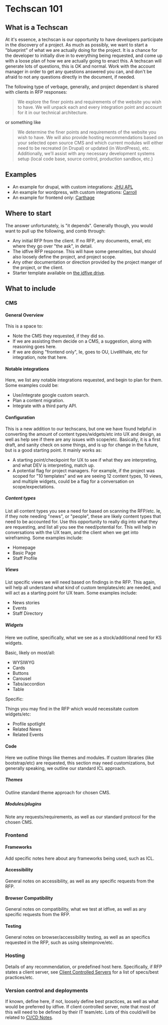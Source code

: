 # Techscan 101

## What is a Techscan

At it's essence, a techscan is our opportunity to have developers participate in the discovery of a project. As much as possibly, we want to start a "blueprint" of what we are actually doing for the project. It is a chance for the developer to initially dive in to everything being requested, and come up with a loose plan of how we are actually going to enact this. A techscan will generate lots of questions, this is OK and normal. Work with the account manager in order to get any questions answered you can, and don't be afraid to not any questions directly in the document, if needed.

The following type of verbage, generally, and project dependant is shared with clients in RFP responses:

> We explore the finer points and requirements of the website you wish to
have. We will unpack each and every integration point and account for it in our technical
architecture.

or something like

> We determine the finer points and requirements of the website you wish to have. We will also provide hosting recommendations based on your selected open source CMS and which current modules will either need to be recreated (in Drupal) or updated (in WordPress), etc. Additionally, we’ll assist with any necessary development systems setup (local code base, source control, production sandbox, etc.)

## Examples

- An example for drupal, with custom integrations: [JHU APL](https://docs.google.com/document/d/1jThy6-8tMq32U0T0M9-xZkGRYuNlg3-Opn2imaZ9YQ0/edit?usp=sharing)
- An example for wordpress, with custom integrations: [Carroll](https://docs.google.com/document/d/1GdVx95iO0pBvoK2hkIb4uIT05YG_mm4_NSxxb1OLDNw/edit?usp=sharing)
- An example for frontend only: [Carthage](https://docs.google.com/document/d/1-4Ow2I7xCOKcdf41oked6jnqoftBmWZxsS6roLmRIXE/edit?usp=sharing)

## Where to start

The answer unfortunately, is "it depends". Generally though, you would want to pull up the following, and comb through:

- Any initial RFP from the client. If no RFP, any documents, email, etc where they go over "the ask", in detail.
- The idfive RFP response. This will have some generalities, but should also loosely define the project, and project scope.
- Any other documentation or direction provided by the project manger of the project, or the client.
- Starter template available on [the idfive drive](https://docs.google.com/document/d/1MJ_71PAhHpMDymWEEzJdioVVqBmuPyQXyE0On1LJicQ/edit?usp=sharing).

## What to include

### CMS

#### General Overview

This is a space to:

- Note the CMS they requested, if they did so.
- If we are assisting them decide on a CMS, a suggestion, along with  reasoning goes here.
- If we are doing "frontend only", Ie, goes to OU, LiveWhale, etc for integration, note that here.

#### Notable integrations

Here, we list any notable integrations requested, and begin to plan for them. Some examples could be:

- Use/integrate google custom search.
- Plan a content migration.
- Integrate with a third party API.

#### Configuration

This is a new addition to our techscans, but one we have found helpful in converting the amount of content types/widgets/etc into UX and design, as well as help see if there are any issues with scope/etc. Basically, it is a first draft, and sanity check on some things, and is up for change in the future, but is a good starting point. It mainly works as:

- A starting point/checkpoint for UX to see if what they are interpreting, and what DEV is interpreting, match up.
- A potential flag for project managers. For example, if the project was scoped for "10 templates" and we are seeing 12 content types, 10 views, and multiple widgets, could be a flag for a conversation on scope/expectations.

##### Content types

List all content types you see a need for based on scanning the RFP/etc. Ie, if they note needing "news", or "people", these are likely content types that need to be accounted for. Use this opportunity to really dig into what they are requesting, and list all you see the need/potential for. This will help in conversations with the UX team, and the client when we get into wireframing. Some examples include:

- Homepage
- Basic Page
- Staff Profile

##### Views

List specific views we will need based on findings in the RFP. This again, will help all understand what kind of custom templates/etc are needed, and will act as a starting point for UX team. Some examples include:

- News stories
- Events
- Staff Directory

##### Widgets

Here we outline, specifically, what we see as a stock/additional need for KS widgets.

Basic, likely on most/all:

- WYSIWYG
- Cards
- Buttons
- Carousel
- Tabs/accordion
- Table

Specific:

Things you may find in the RFP which would necessitate custom widgets/etc:

- Profile spotlight
- Related News
- Related Events

#### Code

Here we outline things like themes and modules. If custom libraries (like bootstrap/etc) are requested, this section may need customizations, but generally speaking, we outline our standard ICL approach.

##### Themes

Outline standard theme approach for chosen CMS.

##### Modules/plugins

Note any requests/requirements, as well as our standard protocol for the chosen CMS.

### Frontend

#### Frameworks

Add specific notes here about any frameworks being used, such as ICL.

#### Accessibility

General notes on accessibility, as well as any specific requests from the RFP.

#### Browser Compatibility

General notes on compatibility, what we test at idfive, as well as any specific requests from the RFP.

#### Testing

General notes on browser/accessibility testing, as well as an specifics requested in the RFP, such as using siteimprove/etc.

### Hosting

Details of any recommendation, or predefined host here. Specifically, if RFP states a client server, see [Client Controlled Servers](https://developers.idfive.com/#/back-end/drupal/drupal-environment?id=client-controlled-servers) for a list of specs/best practices/etc.

### Version control and deployments

If known, define here, if not, loosely define best practices, as well as what would be preferred by idfive. If client controlled server, note that most of this will need to be defined by their IT team/etc. Lots of this could/will be related to [CI/CD Notes](https://developers.idfive.com/#/back-end/drupal/drupal-environment?id=git-repositories-continuous-integration-ci-and-continuous-deployment-cd).
